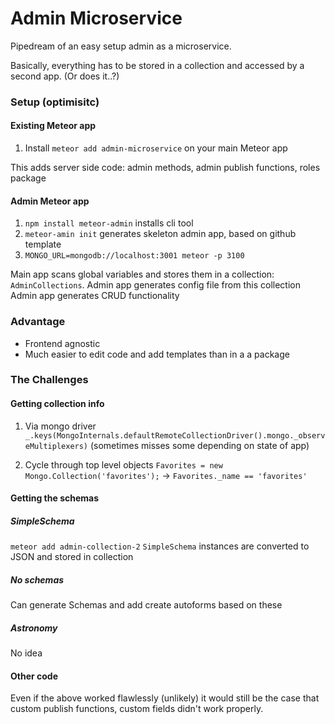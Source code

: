 # Admin Microservice
Pipedream of an easy setup admin as a microservice.

Basically, everything has to be stored in a collection and accessed by a second app. (Or does it..?)

### Setup (optimisitc)

#### Existing Meteor app
1. Install `meteor add admin-microservice` on your main Meteor app

This adds server side code: admin methods, admin publish functions, roles package

#### Admin Meteor app
1. `npm install meteor-admin` installs cli tool
2. `meteor-amin init` generates skeleton admin app, based on github template
3. `MONGO_URL=mongodb://localhost:3001 meteor -p 3100`

Main app scans global variables and stores them in a collection: `AdminCollections`.
Admin app generates config file from this collection
Admin app generates CRUD functionality

### Advantage
* Frontend agnostic
* Much easier to edit code and add templates than in a a package

### The Challenges

#### Getting collection info
1. Via mongo driver
`_.keys(MongoInternals.defaultRemoteCollectionDriver().mongo._observeMultiplexers)` (sometimes misses some depending on state of app)

2. Cycle through top level objects
`Favorites = new Mongo.Collection('favorites');` -> `Favorites._name == 'favorites'`

#### Getting the schemas
##### SimpleSchema
`meteor add admin-collection-2`
`SimpleSchema` instances are converted to JSON and stored in collection

##### No schemas
Can generate Schemas and add create autoforms based on these

##### Astronomy
No idea

#### Other code
Even if the above worked flawlessly (unlikely) it would still be the case that custom publish functions, custom fields didn't work properly.
